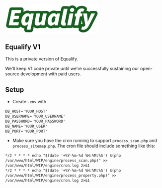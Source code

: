 <img src="logo.svg" alt="Equalify Logo" width="300">

## Equalify V1

This is a private version of Equalify.

We'll keep V1 code private until we're successfully sustaining our open-source development with paid users.

## Setup
- Create `.env` with
```
DB_HOST='YOUR_HOST'
DB_USERNAME='YOUR_USERNAME'
DB_PASSWORD='YOUR_PASSWORD'
DB_NAME='YOUR_USER'
DB_PORT='YOUR_PORT'
```
- Make sure you have the cron running to support `process_scan.php` and `process_sitemap.php`. The cron file should include something like this:
```
*/2 * * * * echo "$(date '+%Y-%m-%d %H:%M:%S') $(php /var/www/html/WIP/engine/process_scan.php)" >> /var/www/html/WIP/engine/cron.log 2>&1
*/2 * * * * echo "$(date '+%Y-%m-%d %H:%M:%S') $(php /var/www/html/WIP/engine/process_property.php)" >> /var/www/html/WIP/engine/cron.log 2>&1
```